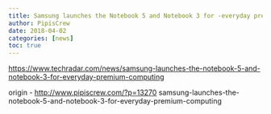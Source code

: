 ```yaml
---
title: Samsung launches the Notebook 5 and Notebook 3 for -everyday premium- computing
author: PipisCrew
date: 2018-04-02
categories: [news]
toc: true
---
```


https://www.techradar.com/news/samsung-launches-the-notebook-5-and-notebook-3-for-everyday-premium-computing

origin - http://www.pipiscrew.com/?p=13270 samsung-launches-the-notebook-5-and-notebook-3-for-everyday-premium-computing